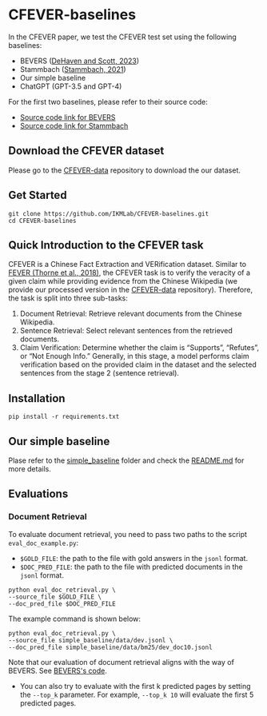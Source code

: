 # CFEVER-baselines
In the CFEVER paper, we test the CFEVER test set using the following baselines:
- BEVERS ([DeHaven and Scott, 2023](https://aclanthology.org/2023.fever-1.6/))
- Stammbach ([Stammbach, 2021](https://aclanthology.org/2021.fever-1.2/))
- Our simple baseline
- ChatGPT (GPT-3.5 and GPT-4)

For the first two baselines, please refer to their source code:
- [Source code link for BEVERS](https://github.com/mitchelldehaven/bevers)
- [Source code link for Stammbach](https://github.com/dominiksinsaarland/document-level-fever)

## Download the CFEVER dataset
Please go to the [CFEVER-data](https://github.com/IKMLab/CFEVER-data) repository to download the our dataset.

## Get Started
```
git clone https://github.com/IKMLab/CFEVER-baselines.git
cd CFEVER-baselines
```

## Quick Introduction to the CFEVER task
CFEVER is a Chinese Fact Extraction and VERification dataset. Similar to [FEVER (Thorne et al., 2018)](https://aclanthology.org/N18-1074/), the CFEVER task is to verify the veracity of a given claim while providing evidence from the Chinese Wikipedia (we provide our processed version in the [CFEVER-data](https://github.com/IKMLab/CFEVER-data) repository). Therefore, the task is split into three sub-tasks:
1. Document Retrieval: Retrieve relevant documents from the Chinese Wikipedia.
2. Sentence Retrieval: Select relevant sentences from the retrieved documents. 
3. Claim Verification: Determine whether the claim is “Supports”, “Refutes”, or “Not Enough Info.” Generally, in this stage, a model performs claim verification based on the provided claim in the dataset and the selected sentences from the stage 2 (sentence retrieval).

## Installation
```
pip install -r requirements.txt
```

## Our simple baseline
Plase refer to the [simple_baseline](simple_baseline) folder and check the [README.md](simple_baseline/README.md) for more details.

## Evaluations
### Document Retrieval
To evaluate document retrieval, you need to pass two paths to the script `eval_doc_example.py`:
- `$GOLD_FILE`: the path to the file with gold answers in the `jsonl` format.
- `$DOC_PRED_FILE`: the path to the file with predicted documents in the `jsonl` format.
```
python eval_doc_retrieval.py \
--source_file $GOLD_FILE \
--doc_pred_file $DOC_PRED_FILE
```
The example command is shown below:
```
python eval_doc_retrieval.py \
--source_file simple_baseline/data/dev.jsonl \
--doc_pred_file simple_baseline/data/bm25/dev_doc10.jsonl
```
Note that our evaluation of document retrieval aligns with the way of BEVERS. See [BEVERS's code](https://github.com/mitchelldehaven/bevers/blob/main/src/eval/measure_tfidf.py).
- You can also try to evaluate with the first k predicted pages by setting the `--top_k` parameter. For example, `--top_k 10` will evaluate the first 5 predicted pages.
